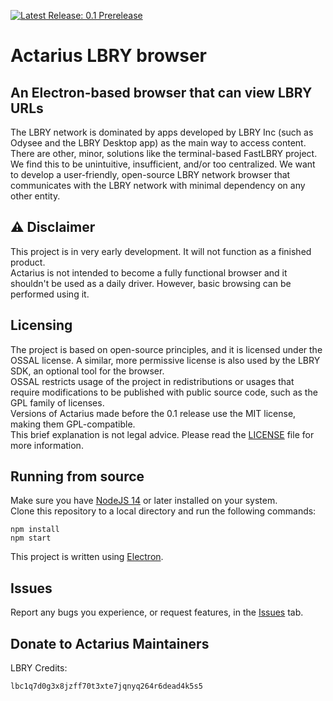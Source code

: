 [![Latest Release: 0.1 Prerelease](https://i.postimg.cc/ncSwGRjj/latest-release-0-1-prerelease-1.png)](https://github.com/Shroom2020/actarius/releases)
# Actarius LBRY browser 
## An Electron-based browser that can view LBRY URLs
The LBRY network is dominated by apps developed by LBRY Inc (such as Odysee and the LBRY Desktop app) as the main way to access content. 
There are other, minor, solutions like the terminal-based FastLBRY project. We find this to be unintuitive, insufficient, and/or too centralized.
We want to develop a user-friendly, open-source LBRY network browser that communicates with the LBRY network with minimal dependency on any other entity.

## ⚠️ Disclaimer 
This project is in very early development. It will not function as a finished product.  
Actarius is not intended to become a fully functional browser and it shouldn't be used as a daily driver. However, basic browsing can be performed using it.

## Licensing
The project is based on open-source principles, and it is licensed under the OSSAL license. A similar, more permissive license is also used by the LBRY SDK, an optional tool for the browser.  
OSSAL restricts usage of the project in redistributions or usages that require modifications to be published with public source code, such as the GPL family of licenses.  
Versions of Actarius made before the 0.1 release use the MIT license, making them GPL-compatible.  
This brief explanation is not legal advice. Please read the [LICENSE](/LICENSE) file for more information.

## Running from source
Make sure you have [NodeJS 14](https://nodejs.org/) or later installed on your system.  
Clone this repository to a local directory and run the following commands:
```
npm install
npm start
```

This project is written using [Electron](https://github.com/electron/electron).
## Issues
Report any bugs you experience, or request features, in the [Issues](https://github.com/Shroom2020/actarius-lbry-browser/issues) tab.

## Donate to Actarius Maintainers
LBRY Credits:
```
lbc1q7d0g3x8jzff70t3xte7jqnyq264r6dead4k5s5
```
